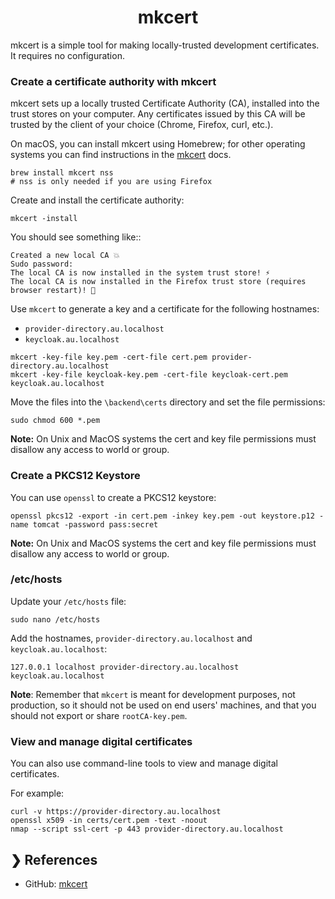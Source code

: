 <h1 align="center">mkcert</h1>

mkcert is a simple tool for making locally-trusted development certificates. It requires no configuration.

### Create a certificate authority with mkcert

mkcert sets up a locally trusted Certificate Authority (CA), installed into the trust stores on your computer. 
Any certificates issued by this CA will be trusted by the client of your choice (Chrome, Firefox, curl, etc.).

On macOS, you can install mkcert using Homebrew; for other operating systems you can find instructions in the 
[mkcert](https://github.com/FiloSottile/mkcert) docs.

```
brew install mkcert nss
# nss is only needed if you are using Firefox
```

Create and install the certificate authority:

```
mkcert -install
```

You should see something like::

```
Created a new local CA 💥
Sudo password:
The local CA is now installed in the system trust store! ⚡️
The local CA is now installed in the Firefox trust store (requires browser restart)! 🦊
```

Use `mkcert` to generate a key and a certificate for the following hostnames:
- `provider-directory.au.localhost`
- `keycloak.au.localhost`

```
mkcert -key-file key.pem -cert-file cert.pem provider-directory.au.localhost
mkcert -key-file keycloak-key.pem -cert-file keycloak-cert.pem keycloak.au.localhost
```

Move the files into the `\backend\certs` directory and set the file permissions:

```
sudo chmod 600 *.pem
```

**Note:** On Unix and MacOS systems the cert and key file permissions must disallow any access to world or group.

### Create a PKCS12 Keystore

You can use `openssl` to create a PKCS12 keystore:

```
openssl pkcs12 -export -in cert.pem -inkey key.pem -out keystore.p12 -name tomcat -password pass:secret
```

**Note:** On Unix and MacOS systems the cert and key file permissions must disallow any access to world or group.

### /etc/hosts

Update your `/etc/hosts` file:

```
sudo nano /etc/hosts
```

Add the hostnames, `provider-directory.au.localhost` and `keycloak.au.localhost`:

```
127.0.0.1 localhost provider-directory.au.localhost keycloak.au.localhost
```

**Note**: Remember that `mkcert` is meant for development purposes, not production, so it should not be used on end 
users' machines, and that you should not export or share `rootCA-key.pem`.

### View and manage digital certificates

You can also use command-line tools to view and manage digital certificates.

For example:

```
curl -v https://provider-directory.au.localhost
openssl x509 -in certs/cert.pem -text -noout
nmap --script ssl-cert -p 443 provider-directory.au.localhost
```

## ❯ References

* GitHub: [mkcert](https://github.com/FiloSottile/mkcert)
